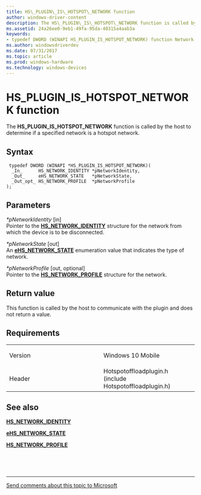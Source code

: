 ```yaml
---
title: HS\_PLUGIN\_IS\_HOTSPOT\_NETWORK function
author: windows-driver-content
description: The HS\_PLUGIN\_IS\_HOTSPOT\_NETWORK function is called by the host to determine if a specified network is a hotspot network.
ms.assetid: 24a26ee0-9eb1-49fa-95da-40315a4aab3a
keywords: 
- typedef DWORD (WINAPI HS_PLUGIN_IS_HOTSPOT_NETWORK) function Network Drivers Starting with Windows Vista
ms.author: windowsdriverdev
ms.date: 07/31/2017 
ms.topic: article
ms.prod: windows-hardware
ms.technology: windows-devices
---
```


# HS\_PLUGIN\_IS\_HOTSPOT\_NETWORK function


The **HS\_PLUGIN\_IS\_HOTSPOT\_NETWORK** function is called by the host to determine if a specified network is a hotspot network.

Syntax
------

```ManagedCPlusPlus
 typedef DWORD (WINAPI *HS_PLUGIN_IS_HOTSPOT_NETWORK)(
  _In_      HS_NETWORK_IDENTITY *pNetworkIdentity,
  _Out_     eHS_NETWORK_STATE   *pNetworkState,
  _Out_opt_ HS_NETWORK_PROFILE  *pNetworkProfile
);
```

Parameters
----------

*\*pNetworkIdentity* \[in\]  
Pointer to the [**HS\_NETWORK\_IDENTITY**](hs-network-identity.md) structure for the network from which the device is to be disconnected.

*\*pNetworkState* \[out\]  
An [**eHS\_NETWORK\_STATE**](ehs-network-state.md) enumeration value that indicates the type of network.

*\*pNetworkProfile* \[out, optional\]  
Pointer to the [**HS\_NETWORK\_PROFILE**](hs-network-profile.md) structure for the network.

Return value
------------

This function is called by the host to communicate with the plugin and does not return a value.

Requirements
------------

<table>
<colgroup>
<col width="50%" />
<col width="50%" />
</colgroup>
<tbody>
<tr class="odd">
<td><p>Version</p></td>
<td><p>Windows 10 Mobile</p></td>
</tr>
<tr class="even">
<td><p>Header</p></td>
<td>Hotspotoffloadplugin.h (include Hotspotoffloadplugin.h)</td>
</tr>
</tbody>
</table>

## See also


[**HS\_NETWORK\_IDENTITY**](hs-network-identity.md)

[**eHS\_NETWORK\_STATE**](ehs-network-state.md)

[**HS\_NETWORK\_PROFILE**](hs-network-profile.md)

 

 


--------------------
[Send comments about this topic to Microsoft](mailto:wsddocfb@microsoft.com?subject=Documentation%20feedback%20%5Bnetvista\netvista%5D:%20HS_PLUGIN_IS_HOTSPOT_NETWORK%20function%20%20RELEASE:%20%287/31/2017%29&body=%0A%0APRIVACY%20STATEMENT%0A%0AWe%20use%20your%20feedback%20to%20improve%20the%20documentation.%20We%20don't%20use%20your%20email%20address%20for%20any%20other%20purpose,%20and%20we'll%20remove%20your%20email%20address%20from%20our%20system%20after%20the%20issue%20that%20you're%20reporting%20is%20fixed.%20While%20we're%20working%20to%20fix%20this%20issue,%20we%20might%20send%20you%20an%20email%20message%20to%20ask%20for%20more%20info.%20Later,%20we%20might%20also%20send%20you%20an%20email%20message%20to%20let%20you%20know%20that%20we've%20addressed%20your%20feedback.%0A%0AFor%20more%20info%20about%20Microsoft's%20privacy%20policy,%20see%20http://privacy.microsoft.com/default.aspx. "Send comments about this topic to Microsoft")


